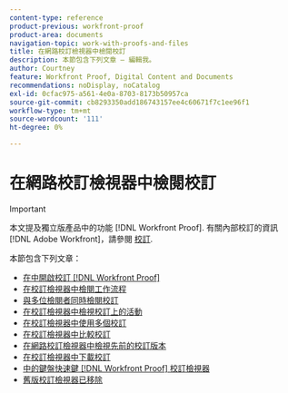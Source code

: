 ```yaml
---
content-type: reference
product-previous: workfront-proof
product-area: documents
navigation-topic: work-with-proofs-and-files
title: 在網路校訂檢視器中檢閱校訂
description: 本節包含下列文章 — 編輯我。
author: Courtney
feature: Workfront Proof, Digital Content and Documents
recommendations: noDisplay, noCatalog
exl-id: 0cfac975-a561-4e0a-8703-8173b50957ca
source-git-commit: cb8293350add186743157ee4c60671f7c1ee96f1
workflow-type: tm+mt
source-wordcount: '111'
ht-degree: 0%

---
```


# 在網路校訂檢視器中檢閱校訂

>[!IMPORTANT]
>
>本文提及獨立版產品中的功能 [!DNL Workfront Proof]. 有關內部校訂的資訊 [!DNL Adobe Workfront]，請參閱 [校訂](../../../review-and-approve-work/proofing/proofing.md).

本節包含下列文章：

* [在中開啟校訂 [!DNL Workfront Proof]](../../../workfront-proof/wp-work-proofsfiles/review-proofs-wpv/open-proof.md)
* [在校訂檢視器中檢閱工作流程](../../../workfront-proof/wp-work-proofsfiles/review-proofs-wpv/review-workflow.md)
* [與多位檢閱者同時檢閱校訂](../../../workfront-proof/wp-work-proofsfiles/review-proofs-wpv/review-proof-with-multiple-reviewers.md)
* [在校訂檢視器中檢視校訂上的活動](../../../workfront-proof/wp-work-proofsfiles/review-proofs-wpv/view-activity-on-a-proof.md)
* [在校訂檢視器中使用多個校訂](../../../workfront-proof/wp-work-proofsfiles/review-proofs-wpv/work-with-multiple-proofs.md)
* [在校訂檢視器中比較校訂](../../../workfront-proof/wp-work-proofsfiles/review-proofs-wpv/compare-proofs.md)
* [在網路校訂檢視器中檢視先前的校訂版本](../../../workfront-proof/wp-work-proofsfiles/review-proofs-wpv/view-previous-proof-versions.md)
* [在校訂檢視器中下載校訂](../../../workfront-proof/wp-work-proofsfiles/review-proofs-wpv/download-proof.md)
* [中的鍵盤快速鍵 [!DNL Workfront Proof] 校訂檢視器](../../../workfront-proof/wp-work-proofsfiles/review-proofs-wpv/keyboard-shortcuts.md)
* [舊版校訂檢視器已移除](../../../workfront-proof/wp-work-proofsfiles/review-proofs-wpv/lpv-removed.md)
